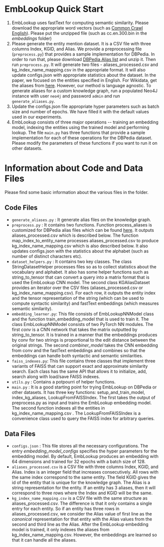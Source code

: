 # EmbLookup Quick Start

1. EmbLookup uses fastText for computing semantic similarity. Please download the appropriate word vectors (such as [Common Crawl English](https://dl.fbaipublicfiles.com/fasttext/vectors-crawl/cc.en.300.bin.gz)). Please put the unzipped file (such as cc.en.300.bin in the _embeddings_ folder)
2. Please generate the entity mention dataset. It is a CSV file with three columns Index, KGID, and Alias. We provide a preprocessing file (`preprocess.py`) that provides a sample implementation for DBPedia. In order to run that, please download [DBPedia Alias list](https://downloads.dbpedia.org/repo/dbpedia/wikidata/alias/2021.02.01/alias.ttl.bz2) and unzip it. Then run `preprocess.py`. It will generate two files - aliases_processed.csv and kg_index_name_mapping.csv in the appropriate format. It will also update configs.json with appropriate statistics about the dataset. In the paper, we focused on the entities specified in English. For Wikidata, get the aliases from [here](https://downloads.dbpedia.org/repo/dbpedia/wikidata/alias/2021.03.01/alias.ttl.bz2). However, our method is language agnostic. To generate aliases for a custom knowledge graph, run a populated Neo4J instance with user `neo4j` and password `admin` and run `generate_aliases.py`.
3. Update the configs.json file appropriate hyper parameters such as batch size and number of epochs. We have filled it with the default values used in our experiments.
4. EmbLookup consists of three major operations -- training an embedding model, indexing the entities using the trained model and performing lookup. The file `main.py` has three functions that provide a sample implementation for each of these operations for the DBPedia dataset. Please modify the parameters of these functions if you want to run it on other datasets.

# Information about Code and Data Files

Please find some basic information about the various files in the folder.

## Code Files
- `generate_aliases.py` : It generate alias files on the knowledge graph.
- `preprocess.py` : It contains two functions. Function process_aliases is customized for DBPedia alias files which can be found [here](https://downloads.dbpedia.org/repo/dbpedia/wikidata/alias/2021.02.01/alias.ttl.bz2). It outputs aliases_processed.csv which is described below. The function map_index_to_entity_name processes aliases_processed.csv to produce kg_index_name_mapping.csv which is also described below. It also updates configs.json with the statistics about the alphabet (such as number of distinct characters etc).
- `dataset_helpers.py` : It contains two key classes. The class StringDatasetHelper processes files so as to collect statistics about the vocabulary and alphabet. It also has some helper functions such as string_to_tensor that can convert a query into a matrix format that is used the EmbLookup CNN model. The second class KGAliasDataset provides an iterator over the CSV files (aliases_processed.csv or kg_index_name_mapping.csv). For each row, it outputs the entity index and the tensor representation of the string (which can be used to compute syntactic similarity) and fastText embeddings (which measures semantic similarity).
- `embedding_learner.py`: This file consists of EmbLookupNNModel class and the function train_embedding_model that is used to train it. The class EmbLookupNNModel consists of two PyTorch NN modules. The first _conv_ is a CNN network that takes the matrix outputted by string_to_tensor. It is trained in a manner that the embeddings produces by conv for two strings is proportional to the edit distance between the original strings. The second _combiner_model_ takes the CNN embedding from conv and the fastText embeddings and combines so that the embeddings can handle both syntactic and semantic similarities.
- `faiss_indexes.py`: This file contains three classes that implement three variants of FAISS that can support exact and approximate similarity search. Each class has the same API that allows it to initialize, add, search along with load/save FAISS indexes.
- `utils.py` : Contains a potpourri of helper functions.
- `main.py` : It is a good starting point for trying EmbLookup on DBPedia or other datasets. It has three key functions: setup_and_train_model, index_kg_aliases, LookupFromFAISSIndex. The first takes the output of preprocess.py as input and trains the EmbLookup embedding model. The second function indexes all the entities in  kg_index_name_mapping.csv . The LookupFromFAISSIndex is a convenience class used to query the FAISS index for arbitrary queries. 

## Data Files
- `configs.json` : This file stores all the necessary configurations. The entry _embedding_model_configs_ specifies the hyper parameters for the embedding model. By default, EmbLookup produces an embedding with 64 dimensions and trained for 32 epochs with a batch size of 128.
- `aliases_processed.csv` is a CSV file with three columns Index, KGID, and Alias. Index is an integer field that increases consecutively. All rows with the same index correspond to the same entity. The field KGID gives the id of the entity that is unique for the knowledge graph. The Alias is a string representation for the entity. If an entity has 3 aliases, then it will correspond to three rows where the Index and KGID will be the same.
- `kg_index_name_mapping.csv` is a CSV file with the same structure as aliases_processed.csv. The difference is that it only contains a single entry for each entity. So if an entity has three rows in aliases_processed.csv, we consider the Alias value of first line as the _canonical_ representation for that entity with the Alias values from the second and third line as the Alias. After the EmbLookup embedding model is trained, it only indexes the aliases from kg_index_name_mapping.csv. However, the embeddings are learned so that it can handle all the aliases.
